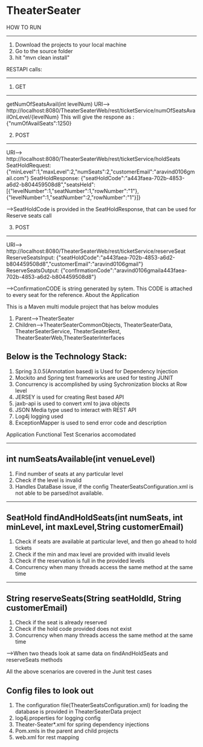 # TheaterSeater

HOW TO RUN
_______________
1. Download the projects to your local machine
2. Go to the source folder
3. hit "mvn clean install"

RESTAPI calls:
_____________
1. GET
---------------
getNumOfSeatsAvail(int levelNum)
URI--> http://localhost:8080/TheaterSeaterWeb/rest/ticketService/numOfSeatsAvailOnLevel/{levelNum}
This will give the respone as : {"numOfAvailSeats":1250}

2. POST
---------------
URI--> http://localhost:8080/TheaterSeaterWeb/rest/ticketService/holdSeats
SeatHoldRequest:  {"minLevel":1,"maxLevel":2,"numSeats":2,"customerEmail":"aravind0106gmail.com"}
SeatHoldResponse: {"seatHoldCode":"a443faea-702b-4853-a6d2-b804459508d8","seatsHeld":[{"levelNumber":1,"seatNumber":1,"rowNumber":"1"},{"levelNumber":1,"seatNumber":2,"rowNumber":"1"}]}

-->SeatHoldCode is provided in the SeatHoldResponse, that can be used for Reserve seats call

3. POST
---------------
URI-->  http://localhost:8080/TheaterSeaterWeb/rest/ticketService/reserveSeat
ReserveSeatsInput:  {"seatHoldCode":"a443faea-702b-4853-a6d2-b804459508d8","customerEmail":"aravind0106gmail"}
ReserveSeatsOutput: {"confirmationCode":"aravind0106gmaila443faea-702b-4853-a6d2-b804459508d8"}

-->ConfirmationCODE  is string generated by sytem. This CODE is attached to every seat for the reference.
About the Application

This is a Maven multi module project that has below modules
1. Parent-->TheaterSeater
2. Children-->TheaterSeaterCommonObjects, TheaterSeaterData, TheaterSeaterService, TheaterSeaterRest, 		    
           TheaterSeaterWeb,TheaterSeaterInterfaces

Below is the Technology Stack:
---------------------------------
1. Spring 3.0.5(Annotation based) is Used for Dependency Injection
2. Mockito and Spring test frameworks are used for testing JUNIT 
3. Concurrency is accomplished by using Sychronization blocks at Row level
4. JERSEY is used for creating Rest based API
5. jaxb-api is used to convert xml to java objects
6. JSON Media type  used to interact with REST API
7. Log4j logging used
8. ExceptionMapper is used to send error code and description

Application Functional Test Scenarios accomodated


---------------------------------------------------------------------------------------------------------------
int numSeatsAvailable(int venueLevel)
---------------------------------------------------------------------------------------------------------------
1.  Find number of seats at any particular level
2.  Check if the level is invalid
3.  Handles DataBase issue, if the config TheaterSeatsConfiguration.xml is not able to be parsed/not available.

---------------------------------------------------------------------------------------------------------------
SeatHold findAndHoldSeats(int numSeats, int minLevel, int maxLevel,String customerEmail)
---------------------------------------------------------------------------------------------------------------
1. Check if seats are available at particular level, and then go ahead to hold tickets
2. Check if the min and max level are provided with invalid levels
3. Check if the reservation is full in the provided levels
4. Concurrency when many threads access the same method at the same time

---------------------------------------------------------------------------------------------------------------
String reserveSeats(String seatHoldId, String customerEmail)
---------------------------------------------------------------------------------------------------------------
1. Check if the seat  is already reserved
2. Check if the hold code provided does not exist
3. Concurrency when many threads access the same method at the same time

-->When two theads look at same data on findAndHoldSeats and reserveSeats methods

All the above scenarios are covered in the Junit test cases


Config files to look out
----------------------------
1. The configuration file(TheaterSeatsConfiguration.xml) for loading the database is provided in TheaterSeaterData project
2. log4j.properties for logging config
3. Theater-Seater*.xml for spring dependency injections 
4. Pom.xmls in the parent and child projects
5. web.xml for rest mapping


